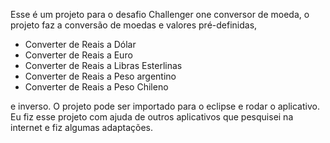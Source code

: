Esse é um projeto para o desafio Challenger one conversor de moeda, o projeto faz a conversão de moedas e valores pré-definidas,

- Converter de Reais a Dólar
- Converter de Reais a Euro
- Converter de Reais a Libras Esterlinas
- Converter de Reais a Peso argentino
- Converter de Reais a Peso Chileno

e inverso.
O projeto pode ser importado para o eclipse e rodar o aplicativo.
Eu fiz esse projeto com ajuda de outros aplicativos que pesquisei na internet e fiz algumas adaptações.

